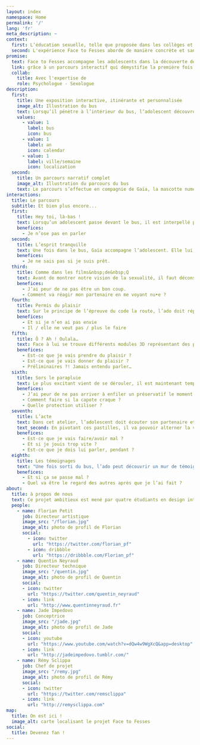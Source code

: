 ```yaml
---
layout: index
namespace: Home
permalink: '/'
lang: 'fr'
meta_description: ~
context:
  first: L’éducation sexuelle, telle que proposée dans les collèges et lycées francais, est barbante, incomplète et désuète face au monde dans lequel nous vivons aujourd’hui. Un monde où la sexualité est exacerbée et les adolescents sont en moyenne confrontés à leur première image pornographique à 11 ans !
  second: L'expérience Face to Fesses aborde de manière concrète et sans tabou les mystères du premier rapport sexuel, sous le prisme du plaisir et du respect. C’est le sujet qui préoccupe le plus les ados et nous souhaitons leur permettre d’aborder sereinement leur vie sexuelle.
promise:
  text: Face to Fesses accompagne les adolescents dans la découverte de leur sexualité 
  link: grâce à un parcours interactif qui démystifie la première fois !
  collab:
    title: Avec l'expertise de
    role: Psychologue - Sexologue
description: 
  first:
    title: Une exposition interactive, itinérante et personnalisée
    image_alt: Illustration du bus
    text: Lorsqu’il pénètre à l’intérieur du bus, l’adolescent découvre un parcours immersif, composé de huit ateliers interactifs. Cependant, ce n’est pas une simple exposition interactive, puisque le parcours s’adapte à l’utilisateur, afin de donner une dimension plus personnelle à l’expérience et de répondre au mieux à ses appréhensions. Car nous n’avons pas tous les mêmes !
    values:
      - value: 1
        label: bus
        icon: bus
      - value: 1
        label: an
        icon: calendar
      - value: 1
        label: ville/semaine
        icon: localization
  second:
    title: Un parcours narratif complet
    image_alt: Illustration du parcours du bus
    text: Le parcours s’effectue en compagnie de Gaïa, la mascotte numérique de Face to Fesses, une sorte de grande soeur bienveillante. Sa voix décomplexée, enjouée et taquine accompagne l’adolescent et lui apporte un complément d’information, toujours avec humour.
interactions:
  title: Le parcours
  subtitle: Et bien plus encore...
  first:
    title: Hey toi, là-bas !
    text: Lorsqu’un adolescent passe devant le bus, il est interpellé par Gaïa qui est présente sur un grand écran à l’extérieur du bus. Elle lui pose une question sur la première fois et l’invite à pénétrer à l’intérieur.
    benefices:
      - Je n’ose pas en parler
  second:
    title: L’esprit tranquille
    text: Une fois dans le bus, Gaïa accompagne l’adolescent. Elle lui présente dans les grandes lignes le thème de cette expérience puis lui propose de se détendre en reproduisant une posture de yoga. Il doit la tenir au moins 15 secondes. Ensuite, pour personnaliser son expérience, il renseigne quelques informations.
    benefices:
      - Je ne sais pas si je suis prêt.
  third:
    title: Comme dans les films&nbsp;de&nbsp;Q
    text: Avant de montrer notre vision de la sexualité, il faut déconstruire l’image faussée et anxiogène véhiculée par la pornographie. L’adolescent doit démêler le vrai du faux à l’aide d’un quiz interactif et animé. Les questions sont sélectionnées en fonction du genre et de l’orientation sexuelle du visiteur. Il n’y a pas de bonnes ou de mauvaises réponses. Les réponses offrent un point de vue nuancé, car en matière de sexualité, il n’y a pas de normalité.
    benefices:
      - J’ai peur de ne pas être un bon coup.
      - Comment va réagir mon partenaire en me voyant nu•e ?
  fourth:
    title: Permis du plaisir
    text: Sur le principe de l’épreuve du code la route, l’ado doit répondre à une flopée de situations de consentement dans un temps imparti. Muni de deux buzzers, il devra faire son choix le plus rapidement possible. S’il n’atteint pas le score maximum, il doit repasser le test, avec de nouvelles situations. Et ainsi de suite jusqu’à faire un sans faute. Pas de permis, pas de plaisir !
    benefices:
      - Et si je n’en ai pas envie
      - Il / elle ne veut pas / plus le faire
  fifth:
    title: Ô ? Ah ! Oulala…
    text: Face à lui se trouve différents modules 3D représentant des parties érogènes du corps. Il doit toucher, palper, pincer, caresser pour produire une réaction (changement de lumière, de musique dans le bus, accélération d’un battement de coeur en fond sonore...). Conclusion, il faut écouter son corps et celui de l’autre, se détendre, se laisser aller. Le plaisir sera à la clé !
    benefices:
      - Est-ce que je vais prendre du plaisir ?
      - Est-ce que je vais donner du plaisir ?
      - Préliminaires ?! Jamais entendu parler…
  sixth:
    title: Sors le parapluie
    text: Le plus excitant vient de se dérouler, il est maintenant temps de passer à l’acte ! Enfin, pas tout à fait. On peut attraper des IST autant qu’on peut en transmettre. Cet atelier invite l’utilisateur à enfiler des préservatifs féminins et masculins à l’aveugle dans une boîte noire. 
    benefices:
      - J’ai peur de ne pas arriver à enfiler un préservatif le moment venu.
      - Comment faire si la capote craque ?
      - Quelle protection utiliser ?
  seventh:
    title: L’acte
    text: Dans cet atelier, l’adolescent doit écouter son partenaire et faire en sorte que l’acte se passe le mieux possible en paramétrant les facteurs qui entrent en compte. Le contrôle s’effectue via des pastilles à déposer sur l’écran.
    text_second: En pivotant ces pastilles, il va pouvoir alterner la vitesse du rapport, changer de position, ajouter une caresse, il peut même arrêter complètement la relation en retirant les pastilles. En face de lui un hologramme suggère ce qu’il se passe sous la couette.
    benefices:
      - Est-ce que je vais faire/avoir mal ?
      - Et si je jouis trop vite ?
      - Est-ce que je dois lui parler, pendant ?
  eighth:
    title: Les témoignages
    text: "Une fois sorti du bus, l’ado peut découvrir un mur de témoignages audio. On lui fournit un casque qu’il peut connecter à n’importe quelle sortie audio et ainsi entendre des témoignages de personnes racontant le déroulé de leur première fois. Les enregistrements ont différentes teneurs : drôle, romantique, dramatique, insignifiante... Car il n’y a pas deux première fois identiques."
    benefices:
      - Et si ça se passe mal ?
      - Quel va être le regard des autres après que je l’ai fait ?
about:
  title: à propos de nous
  text: Ce projet ambitieux est mené par quatre étudiants en design interactif à Gobelins, l’École de l’image. 
  people:
    - name: Florian Petit
      job: Directeur artistique
      image_src: "/florian.jpg"
      image_alt: photo de profil de Florian
      social: 
        - icon: twitter
          url: "https://twitter.com/florian_pf"
        - icon: dribbble
          url: "https://dribbble.com/Florian_pf"
    - name: Quentin Neyraud
      job: Directeur technique
      image_src: "/quentin.jpg"
      image_alt: photo de profil de Quentin
      social: 
      - icon: twitter
        url: "https://twitter.com/quentin_neyraud"
      - icon: link
        url: "http://www.quentinneyraud.fr"
    - name: Jade Impedovo
      job: Conceptrice
      image_src: "/jade.jpg"
      image_alt: photo de profil de Jade
      social: 
      - icon: youtube
        url: "https://www.youtube.com/watch?v=dQw4w9WgXcQ&app=desktop"
      - icon: link
        url: "http://jadeimpedovo.tumblr.com/"
    - name: Rémy Sclippa
      job: Chef de projet
      image_src: "/remy.jpg"
      image_alt: photo de profil de Rémy
      social: 
      - icon: twitter
        url: "https://twitter.com/remsclippa"
      - icon: link
        url: "http://remysclippa.com"
map:
  title: On est ici !
  image_alt: carte localisant le projet Face to Fesses
social:
  title: Devenez fan !
---
```

